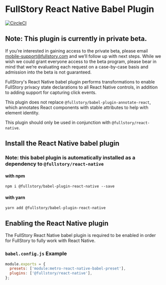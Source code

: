 # FullStory React Native Babel Plugin

[![CircleCI](https://circleci.com/gh/fullstorydev/fullstory-babel-plugin-react-native.svg?style=svg)](https://circleci.com/gh/fullstorydev/fullstory-babel-plugin-react-native)

## Note: This plugin is currently in private beta. 

If you’re interested in gaining access to the private beta, please email mobile-support@fullstory.com and we’ll follow up with next steps. While we wish we could grant everyone access to the beta program, please bear in mind that we’re evaluating each request on a case-by-case basis and admission into the beta is not guaranteed.

FullStory's React Native babel plugin performs transformations to enable FullStory privacy state declarations to all React Native controls, in addition to adding support for capturing click events.

This plugin does not replace `@fullstory/babel-plugin-annotate-react`, which annotates React components with stable attributes to help with element identity. 

This plugin should only be used in conjunction with `@fullstory/react-native`.


## Install the React Native babel plugin

### Note: this babel plugin is automatically installed as a dependency to `@fullstory/react-native`

#### with npm

```
npm i @fullstory/babel-plugin-react-native --save
```

#### with yarn
```
yarn add @fullstory/babel-plugin-react-native
```

## Enabling the React Native plugin

The FullStory React Native babel plugin is required to be enabled in order for FullStory to fully work with React Native.

### `babel.config.js` Example

```JavaScript
module.exports = {
  presets: ['module:metro-react-native-babel-preset'],
  plugins: ['@fullstory/react-native'],
};
```
